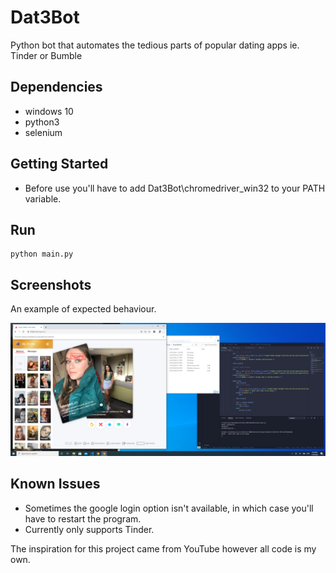 # Dat3Bot

Python bot that automates the tedious parts of popular dating apps ie. Tinder or Bumble

## Dependencies

- windows 10
- python3
- selenium

## Getting Started

- Before use you'll have to add Dat3Bot\chromedriver_win32 to your PATH variable.

## Run

```shell
python main.py
```

## Screenshots

An example of expected behaviour.

![alt text](docs/screenshot.png)

## Known Issues

- Sometimes the google login option isn't available, in which case you'll have to restart the program.
- Currently only supports Tinder.

The inspiration for this project came from YouTube however all code is my own.
